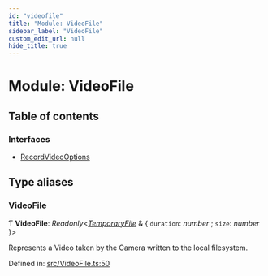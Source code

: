 ```yaml
---
id: "videofile"
title: "Module: VideoFile"
sidebar_label: "VideoFile"
custom_edit_url: null
hide_title: true
---
```


# Module: VideoFile

## Table of contents

### Interfaces

- [RecordVideoOptions](../interfaces/videofile.recordvideooptions.md)

## Type aliases

### VideoFile

Ƭ **VideoFile**: *Readonly*<[*TemporaryFile*](temporaryfile.md#temporaryfile) & { `duration`: *number* ; `size`: *number*  }\>

Represents a Video taken by the Camera written to the local filesystem.

Defined in: [src/VideoFile.ts:50](https://github.com/cuvent/react-native-vision-camera/blob/1d4e105/src/VideoFile.ts#L50)
